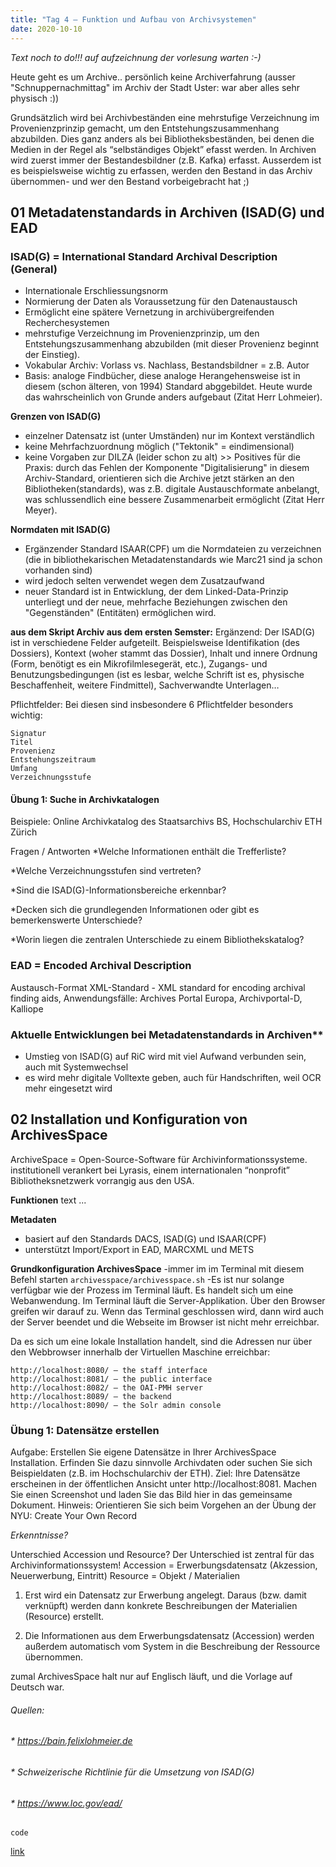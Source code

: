 ```yaml
---
title: "Tag 4 – Funktion und Aufbau von Archivsystemen"
date: 2020-10-10
---
```


*Text noch to do!!! auf aufzeichnung der vorlesung warten :-)*

Heute geht es um Archive..
persönlich keine Archiverfahrung (ausser "Schnuppernachmittag" im Archiv der Stadt Uster: war aber alles sehr physisch :))

Grundsätzlich wird bei Archivbeständen eine mehrstufige Verzeichnung im Provenienzprinzip gemacht, um den Entstehungszusammenhang abzubilden. 
Dies ganz anders als bei Bibliotheksbeständen, bei denen die Medien in der Regel als “selbständiges Objekt” efasst werden. In Archiven wird zuerst immer der Bestandesbildner (z.B. Kafka) erfasst. Ausserdem ist es beispielsweise wichtig zu erfassen, werden den Bestand in das Archiv übernommen- und wer den Bestand vorbeigebracht hat ;)



## 01 Metadatenstandards in Archiven (ISAD(G) und EAD

### ISAD(G) = International Standard Archival Description (General)
* Internationale Erschliessungsnorm
* Normierung der Daten als Voraussetzung für den Datenaustausch  
* Ermöglicht eine spätere Vernetzung in archivübergreifenden Recherchesystemen
* mehrstufige Verzeichnung im Provenienzprinzip, um den Entstehungszusammenhang abzubilden (mit dieser Provenienz beginnt der Einstieg). 
* Vokabular Archiv: Vorlass vs. Nachlass, Bestandsbildner = z.B. Autor
* Basis: analoge Findbücher, diese analoge Herangehensweise ist in diesem (schon älteren, von 1994) Standard abggebildet. Heute wurde das wahrscheinlich von Grunde anders aufgebaut (Zitat Herr Lohmeier).

**Grenzen von ISAD(G)**
* einzelner Datensatz ist (unter Umständen) nur im Kontext verständlich
* keine Mehrfachzuordnung möglich ("Tektonik" = eindimensional)
* keine Vorgaben zur DILZA (leider schon zu alt) >> Positives für die Praxis: durch das Fehlen der Komponente "Digitalisierung" in diesem Archiv-Standard, orientieren sich die Archive jetzt stärken an den Bibliotheken(standards), was z.B. digitale Austauschformate anbelangt, was schlussendlich eine bessere Zusammenarbeit ermöglicht (Zitat Herr Meyer). 

**Normdaten mit ISAD(G)**
* Ergänzender Standard ISAAR(CPF) um die Normdateien zu verzeichnen (die in bibliothekarischen Metadatenstandards wie Marc21 sind ja schon vorhanden sind)
* wird jedoch selten verwendet wegen dem Zusatzaufwand
* neuer Standard ist in Entwicklung, der dem Linked-Data-Prinzip unterliegt und der neue, mehrfache Beziehungen zwischen den "Gegenständen" (Entitäten) ermöglichen wird.

**aus dem Skript Archiv aus dem ersten Semster:**
Ergänzend: Der ISAD(G) ist in verschiedene Felder aufgeteilt. Beispielsweise Identifikation (des Dossiers), Kontext (woher stammt das Dossier), Inhalt und innere Ordnung (Form, benötigt es ein Mikrofilmlesegerät, etc.), Zugangs- und Benutzungsbedingungen (ist es lesbar, welche Schrift ist es, physische Beschaffenheit, weitere Findmittel), Sachverwandte Unterlagen…

Pflichtfelder: Bei diesen sind insbesondere 6 Pflichtfelder besonders wichtig:

    Signatur
    Titel
    Provenienz
    Entstehungszeitraum
    Umfang
    Verzeichnungsstufe


#### Übung 1: Suche in Archivkatalogen 
Beispiele: Online Archivkatalog des Staatsarchivs BS, Hochschularchiv ETH Zürich

Fragen / Antworten
*Welche Informationen enthält die Trefferliste?
>>
*Welche Verzeichnungsstufen sind vertreten?
>> 
*Sind die ISAD(G)-Informationsbereiche erkennbar?
>> 
*Decken sich die grundlegenden Informationen oder gibt es bemerkenswerte Unterschiede?
>> 
*Worin liegen die zentralen Unterschiede zu einem Bibliothekskatalog?
>>>


### EAD = Encoded Archival Description
Austausch-Format
XML-Standard - XML standard for encoding archival finding aids,
Anwendungsfälle: Archives Portal Europa, Archivportal-D, Kalliope

### Aktuelle Entwicklungen bei Metadatenstandards in Archiven**
* Umstieg von ISAD(G) auf RiC wird mit viel Aufwand verbunden sein, auch mit Systemwechsel
* es wird mehr digitale Volltexte geben, auch für Handschriften, weil OCR mehr eingesetzt wird




## 02 Installation und Konfiguration von ArchivesSpace
ArchiveSpace = Open-Source-Software für Archivinformationssysteme.
institutionell verankert bei Lyrasis, einem internationalen “nonprofit” Bibliotheksnetzwerk vorrangig aus den USA.

**Funktionen**
text ...

**Metadaten**
* basiert auf den Standards DACS, ISAD(G) und ISAAR(CPF)
* unterstützt Import/Export in EAD, MARCXML und METS

**Grundkonfiguration ArchivesSpace**
-immer im im Terminal mit diesem Befehl starten `archivesspace/archivesspace.sh`
-Es ist nur solange verfügbar wie der Prozess im Terminal läuft. Es handelt sich um eine Webanwendung. Im Terminal läuft die Server-Applikation. Über den Browser greifen wir darauf zu. Wenn das Terminal geschlossen wird, dann wird auch der Server beendet und die Webseite im Browser ist nicht mehr erreichbar.

Da es sich um eine lokale Installation handelt, sind die Adressen nur über den Webbrowser innerhalb der Virtuellen Maschine erreichbar:

    http://localhost:8080/ – the staff interface
    http://localhost:8081/ – the public interface
    http://localhost:8082/ – the OAI-PMH server
    http://localhost:8089/ – the backend
    http://localhost:8090/ – the Solr admin console



### Übung 1: Datensätze erstellen
Aufgabe:
Erstellen Sie eigene Datensätze in Ihrer ArchivesSpace Installation. Erfinden Sie dazu sinnvolle Archivdaten oder suchen Sie sich Beispieldaten (z.B. im Hochschularchiv der ETH).
Ziel: 
Ihre Datensätze erscheinen in der öffentlichen Ansicht unter http://localhost:8081. Machen Sie einen Screenshot und laden Sie das Bild hier in das gemeinsame Dokument.
Hinweis: Orientieren Sie sich beim Vorgehen an der Übung der NYU: Create Your Own Record


*Erkenntnisse?*

Unterschied Accession und Resource?
Der Unterschied ist zentral für das Archivinformationssystem!
Accession = Erwerbungsdatensatz (Akzession, Neuerwerbung, Eintritt)
Resource = Objekt / Materialien

1. Erst wird ein Datensatz zur Erwerbung angelegt. Daraus (bzw. damit verknüpft) werden dann konkrete Beschreibungen der Materialien (Resource) erstellt.

2. Die Informationen aus dem Erwerbungsdatensatz (Accession) werden außerdem automatisch vom System in die Beschreibung der Ressource übernommen.


zumal ArchivesSpace halt nur auf Englisch läuft, und die Vorlage auf Deutsch war. 






###### Quellen:
###### * https://bain.felixlohmeier.de
###### * Schweizerische Richtlinie für die Umsetzung von ISAD(G)
###### * https://www.loc.gov/ead/



`code `

[link](URL)
